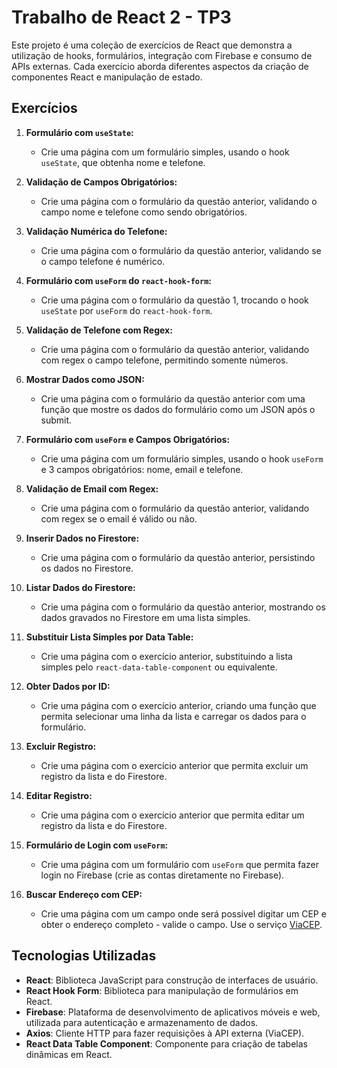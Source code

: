 # Trabalho de React 2 - TP3

Este projeto é uma coleção de exercícios de React que demonstra a utilização de hooks, formulários, integração com Firebase e consumo de APIs externas. Cada exercício aborda diferentes aspectos da criação de componentes React e manipulação de estado.

## Exercícios

1. **Formulário com `useState`:**
   - Crie uma página com um formulário simples, usando o hook `useState`, que obtenha nome e telefone.

2. **Validação de Campos Obrigatórios:**
   - Crie uma página com o formulário da questão anterior, validando o campo nome e telefone como sendo obrigatórios.

3. **Validação Numérica do Telefone:**
   - Crie uma página com o formulário da questão anterior, validando se o campo telefone é numérico.

4. **Formulário com `useForm` do `react-hook-form`:**
   - Crie uma página com o formulário da questão 1, trocando o hook `useState` por `useForm` do `react-hook-form`.

5. **Validação de Telefone com Regex:**
   - Crie uma página com o formulário da questão anterior, validando com regex o campo telefone, permitindo somente números.

6. **Mostrar Dados como JSON:**
   - Crie uma página com o formulário da questão anterior com uma função que mostre os dados do formulário como um JSON após o submit.

7. **Formulário com `useForm` e Campos Obrigatórios:**
   - Crie uma página com um formulário simples, usando o hook `useForm` e 3 campos obrigatórios: nome, email e telefone.

8. **Validação de Email com Regex:**
   - Crie uma página com o formulário da questão anterior, validando com regex se o email é válido ou não.

9. **Inserir Dados no Firestore:**
   - Crie uma página com o formulário da questão anterior, persistindo os dados no Firestore.

10. **Listar Dados do Firestore:**
    - Crie uma página com o formulário da questão anterior, mostrando os dados gravados no Firestore em uma lista simples.

11. **Substituir Lista Simples por Data Table:**
    - Crie uma página com o exercício anterior, substituindo a lista simples pelo `react-data-table-component` ou equivalente.

12. **Obter Dados por ID:**
    - Crie uma página com o exercício anterior, criando uma função que permita selecionar uma linha da lista e carregar os dados para o formulário.

13. **Excluir Registro:**
    - Crie uma página com o exercício anterior que permita excluir um registro da lista e do Firestore.

14. **Editar Registro:**
    - Crie uma página com o exercício anterior que permita editar um registro da lista e do Firestore.

15. **Formulário de Login com `useForm`:**
    - Crie uma página com um formulário com `useForm` que permita fazer login no Firebase (crie as contas diretamente no Firebase).

16. **Buscar Endereço com CEP:**
    - Crie uma página com um campo onde será possível digitar um CEP e obter o endereço completo - valide o campo. Use o serviço [ViaCEP](https://viacep.com.br/).

## Tecnologias Utilizadas

- **React**: Biblioteca JavaScript para construção de interfaces de usuário.
- **React Hook Form**: Biblioteca para manipulação de formulários em React.
- **Firebase**: Plataforma de desenvolvimento de aplicativos móveis e web, utilizada para autenticação e armazenamento de dados.
- **Axios**: Cliente HTTP para fazer requisições à API externa (ViaCEP).
- **React Data Table Component**: Componente para criação de tabelas dinâmicas em React.
